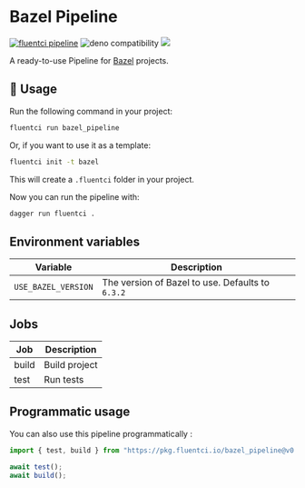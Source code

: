 # Bazel Pipeline

[![fluentci pipeline](https://img.shields.io/badge/dynamic/json?label=pkg.fluentci.io&labelColor=%23000&color=%23460cf1&url=https%3A%2F%2Fapi.fluentci.io%2Fv1%2Fpipeline%2Fbazel_pipeline&query=%24.version)](https://pkg.fluentci.io/bazel_pipeline)
![deno compatibility](https://shield.deno.dev/deno/^1.34)
[![](https://img.shields.io/codecov/c/gh/fluent-ci-templates/bazel-pipeline)](https://codecov.io/gh/fluent-ci-templates/bazel-pipeline)

A ready-to-use Pipeline for [Bazel](https://bazel.build/) projects.

## 🚀 Usage

Run the following command in your project:

```bash
fluentci run bazel_pipeline
```

Or, if you want to use it as a template:

```bash
fluentci init -t bazel
```

This will create a `.fluentci` folder in your project.

Now you can run the pipeline with:

```bash
dagger run fluentci .
```

## Environment variables

| Variable            | Description                                      |
| ------------------- | ------------------------------------------------ |
| `USE_BAZEL_VERSION` | The version of Bazel to use. Defaults to `6.3.2` |

## Jobs

| Job       | Description   |
| --------- | ------------- |
| build     | Build project |
| test      | Run tests     |

## Programmatic usage

You can also use this pipeline programmatically :

```ts
import { test, build } from "https://pkg.fluentci.io/bazel_pipeline@v0.3.0/mod.ts";

await test();
await build();
```
